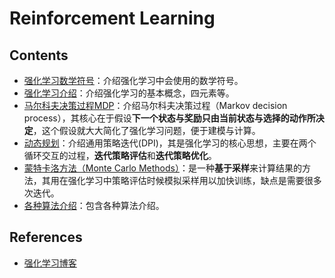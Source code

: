 # Reinforcement Learning

## Contents

- [强化学习数学符号](./notation.ipynb)：介绍强化学习中会使用的数学符号。
- [强化学习介绍](./introduction1.ipynb)：介绍强化学习的基本概念，四元素等。
- [马尔科夫决策过程MDP](./markov_decision.ipynb)：介绍马尔科夫决策过程（Markov decision process），其核心在于假设**下一个状态与奖励只由当前状态与选择的动作所决定**，这个假设就大大简化了强化学习问题，便于建模与计算。
- [动态规划](./dynamic_program.ipynb)：介绍通用策略迭代(DPI)，其是强化学习的核心思想，主要在两个循环交互的过程，**迭代策略评估**和**迭代策略优化**。
- [蒙特卡洛方法（Monte Carlo Methods）](monte_carlo.ipynb)：是一种**基于采样**来计算结果的方法，其用在强化学习中策略评估时候模拟采样用以加快训练，缺点是需要很多次迭代。
- [各种算法介绍](algorithms.ipynb)：包含各种算法介绍。

## References

- [强化学习博客](https://www.cnblogs.com/steven-yang/tag/%E5%BC%BA%E5%8C%96%E5%AD%A6%E4%B9%A0/)